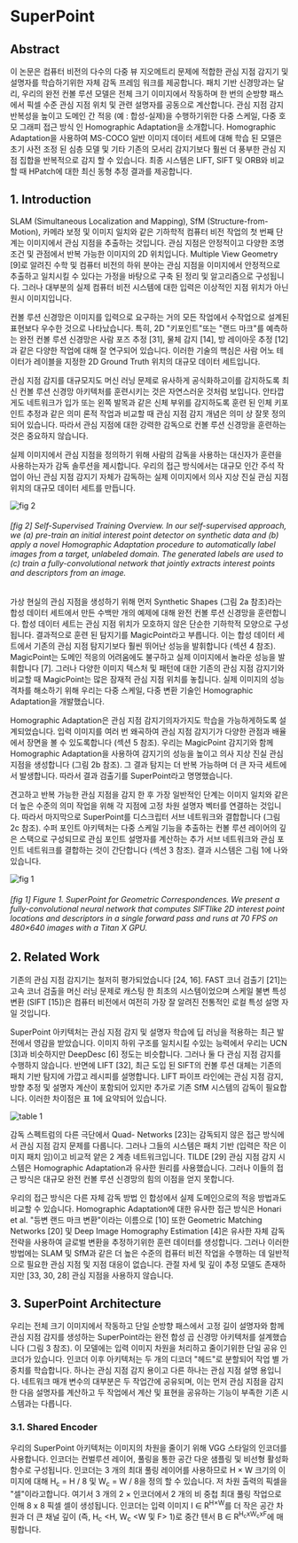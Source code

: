 # SuperPoint
## Abstract
이 논문은 컴퓨터 비전의 다수의 다중 뷰 지오메트리 문제에 적합한 관심 지점 감지기 및 설명자를 학습하기위한 자체 감독 프레임 워크를 제공합니다.
패치 기반 신경망과는 달리, 우리의 완전 컨볼 루션 모델은 전체 크기 이미지에서 작동하며 한 번의 순방향 패스에서 픽셀 수준 관심 지점 위치 및 관련 설명자를 공동으로 계산합니다. 
관심 지점 감지 반복성을 높이고 도메인 간 적응 (예 : 합성-실제)을 수행하기위한 다중 스케일, 다중 호모 그래피 접근 방식 인 Homographic Adaptation을 소개합니다. 
Homographic Adaptation을 사용하여 MS-COCO 일반 이미지 데이터 세트에 대해 학습 된 모델은 초기 사전 조정 된 심층 모델 및 기타 기존의 모서리 감지기보다 훨씬 더 풍부한 관심 지점 집합을 반복적으로 감지 할 수 있습니다. 
최종 시스템은 LIFT, SIFT 및 ORB와 비교할 때 HPatch에 대한 최신 동형 추정 결과를 제공합니다.  
  
## 1. Introduction
SLAM (Simultaneous Localization and Mapping), SfM (Structure-from-Motion), 카메라 보정 및 이미지 일치와 같은 기하학적 컴퓨터 비전 작업의 첫 번째 단계는 이미지에서 관심 지점을 추출하는 것입니다. 
관심 지점은 안정적이고 다양한 조명 조건 및 관점에서 반복 가능한 이미지의 2D 위치입니다.
Multiple View Geometry [9]로 알려진 수학 및 컴퓨터 비전의 하위 분야는 관심 지점을 이미지에서 안정적으로 추출하고 일치시킬 수 있다는 가정을 바탕으로 구축 된 정리 및 알고리즘으로 구성됩니다. 
그러나 대부분의 실제 컴퓨터 비전 시스템에 대한 입력은 이상적인 지점 위치가 아닌 원시 이미지입니다.  
  
컨볼 루션 신경망은 이미지를 입력으로 요구하는 거의 모든 작업에서 수작업으로 설계된 표현보다 우수한 것으로 나타났습니다. 
특히, 2D "키포인트"또는 "랜드 마크"를 예측하는 완전 컨볼 루션 신경망은 사람 포즈 추정 [31], 물체 감지 [14], 방 레이아웃 추정 [12]과 같은 다양한 작업에 대해 잘 연구되어 있습니다. 
이러한 기술의 핵심은 사람 어노 테이터가 레이블을 지정한 2D Ground Truth 위치의 대규모 데이터 세트입니다.  
   
관심 지점 감지를 대규모지도 머신 러닝 문제로 유사하게 공식화하고이를 감지하도록 최신 컨볼 루션 신경망 아키텍처를 훈련시키는 것은 자연스러운 것처럼 보입니다.
안타깝게도 네트워크가 입가 또는 왼쪽 발목과 같은 신체 부위를 감지하도록 훈련 된 인체 키포인트 추정과 같은 의미 론적 작업과 비교할 때 관심 지점 감지 개념은 의미 상 잘못 정의되어 있습니다. 
따라서 관심 지점에 대한 강력한 감독으로 컨볼 루션 신경망을 훈련하는 것은 중요하지 않습니다.  
  
실제 이미지에서 관심 지점을 정의하기 위해 사람의 감독을 사용하는 대신자가 훈련을 사용하는자가 감독 솔루션을 제시합니다. 
우리의 접근 방식에서는 대규모 인간 주석 작업이 아닌 관심 지점 감지기 자체가 감독하는 실제 이미지에서 의사 지상 진실 관심 지점 위치의 대규모 데이터 세트를 만듭니다.  
  
![fig 2](./img/fig2.PNG)
###### [fig 2] Self-Supervised Training Overview. In our self-supervised approach, we (a) pre-train an initial interest point detector on synthetic data and (b) apply a novel Homographic Adaptation procedure to automatically label images from a target, unlabeled domain. The generated labels are used to (c) train a fully-convolutional network that jointly extracts interest points and descriptors from an image.
  
가상 현실의 관심 지점을 생성하기 위해 먼저 Synthetic Shapes (그림 2a 참조)라는 합성 데이터 세트에서 만든 수백만 개의 예제에 대해 완전 컨볼 루션 신경망을 훈련합니다. 
합성 데이터 세트는 관심 지점 위치가 모호하지 않은 단순한 기하학적 모양으로 구성됩니다. 
결과적으로 훈련 된 탐지기를 MagicPoint라고 부릅니다. 
이는 합성 데이터 세트에서 기존의 관심 지점 탐지기보다 훨씬 뛰어난 성능을 발휘합니다 (섹션 4 참조). 
MagicPoint는 도메인 적응의 어려움에도 불구하고 실제 이미지에서 놀라운 성능을 발휘합니다 [7]. 
그러나 다양한 이미지 텍스처 및 패턴에 대한 기존의 관심 지점 감지기와 비교할 때 MagicPoint는 많은 잠재적 관심 지점 위치를 놓칩니다. 
실제 이미지의 성능 격차를 해소하기 위해 우리는 다중 스케일, 다중 변환 기술인 Homographic Adaptation을 개발했습니다.  
  
Homographic Adaptation은 관심 지점 감지기의자가지도 학습을 가능하게하도록 설계되었습니다. 
입력 이미지를 여러 번 왜곡하여 관심 지점 감지기가 다양한 관점과 배율에서 장면을 볼 수 있도록합니다 (섹션 5 참조). 
우리는 MagicPoint 감지기와 함께 Homographic Adaptation을 사용하여 감지기의 성능을 높이고 의사 지상 진실 관심 지점을 생성합니다 (그림 2b 참조). 
그 결과 탐지는 더 반복 가능하며 더 큰 자극 세트에서 발생합니다. 
따라서 결과 검출기를 SuperPoint라고 명명했습니다.  
  
견고하고 반복 가능한 관심 지점을 감지 한 후 가장 일반적인 단계는 이미지 일치와 같은 더 높은 수준의 의미 작업을 위해 각 지점에 고정 차원 설명자 벡터를 연결하는 것입니다. 
따라서 마지막으로 SuperPoint를 디스크립터 서브 네트워크와 결합합니다 (그림 2c 참조). 
수퍼 포인트 아키텍처는 다중 스케일 기능을 추출하는 컨볼 루션 레이어의 깊은 스택으로 구성되므로 관심 포인트 설명자를 계산하는 추가 서브 네트워크와 관심 포인트 네트워크를 결합하는 것이 간단합니다 (섹션 3 참조). 
결과 시스템은 그림 1에 나와 있습니다.  
  
![fig 1](./img/fig1.PNG)
###### [fig 1] Figure 1. SuperPoint for Geometric Correspondences. We present a fully-convolutional neural network that computes SIFTlike 2D interest point locations and descriptors in a single forward pass and runs at 70 FPS on 480×640 images with a Titan X GPU.  
  
## 2. Related Work
기존의 관심 지점 감지기는 철저히 평가되었습니다 [24, 16]. 
FAST 코너 검출기 [21]는 고속 코너 검출을 머신 러닝 문제로 캐스팅 한 최초의 시스템이었으며 스케일 불변 특성 변환 (SIFT [15])은 컴퓨터 비전에서 여전히 ​​가장 잘 알려진 전통적인 로컬 특성 설명 자일 것입니다.  
  
SuperPoint 아키텍처는 관심 지점 감지 및 설명자 학습에 딥 러닝을 적용하는 최근 발전에서 영감을 받았습니다. 
이미지 하위 구조를 일치시킬 수있는 능력에서 우리는 UCN [3]과 비슷하지만 DeepDesc ​​[6] 정도는 비슷합니다. 
그러나 둘 다 관심 지점 감지를 수행하지 않습니다. 
반면에 LIFT [32], 최근 도입 된 SIFT의 컨볼 루션 대체는 기존의 패치 기반 탐지에 가깝고 레시피를 설명합니다.
LIFT 파이프 라인에는 관심 지점 감지, 방향 추정 및 설명자 계산이 포함되어 있지만 추가로 기존 SfM 시스템의 감독이 필요합니다. 
이러한 차이점은 표 1에 요약되어 있습니다.  
  
![table 1](./img/table1.PNG)
  
감독 스펙트럼의 다른 극단에서 Quad- Networks [23]는 감독되지 않은 접근 방식에서 관심 지점 감지 문제를 다룹니다. 
그러나 그들의 시스템은 패치 기반 (입력은 작은 이미지 패치 임)이고 비교적 얕은 2 계층 네트워크입니다. 
TILDE [29] 관심 지점 감지 시스템은 Homographic Adaptation과 유사한 원리를 사용했습니다. 
그러나 이들의 접근 방식은 대규모 완전 컨볼 루션 신경망의 힘의 이점을 얻지 못합니다.  
  
우리의 접근 방식은 다른 자체 감독 방법 인 합성에서 실제 도메인으로의 적응 방법과도 비교할 수 있습니다. 
Homographic Adaptation에 대한 유사한 접근 방식은 Honari et al. "등변 랜드 마크 변환"이라는 이름으로 [10] 또한 Geometric Matching Networks [20] 및 Deep Image Homography Estimation [4]은 유사한 자체 감독 전략을 사용하여 글로벌 변환을 추정하기위한 훈련 데이터를 생성합니다. 
그러나 이러한 방법에는 SLAM 및 SfM과 같은 더 높은 수준의 컴퓨터 비전 작업을 수행하는 데 일반적으로 필요한 관심 지점 및 지점 대응이 없습니다. 
관절 자세 및 깊이 추정 모델도 존재하지만 [33, 30, 28] 관심 지점을 사용하지 않습니다.  
  
## 3. SuperPoint Architecture
우리는 전체 크기 이미지에서 작동하고 단일 순방향 패스에서 고정 길이 설명자와 함께 관심 지점 감지를 생성하는 SuperPoint라는 완전 합성 곱 신경망 아키텍처를 설계했습니다 (그림 3 참조). 
이 모델에는 입력 이미지 차원을 처리하고 줄이기위한 단일 공유 인코더가 있습니다. 
인코더 이후 아키텍처는 두 개의 디코더 "헤드"로 분할되어 작업 별 가중치를 학습합니다. 
하나는 관심 지점 감지 용이고 다른 하나는 관심 지점 설명 용입니다. 
네트워크 매개 변수의 대부분은 두 작업간에 공유되며, 이는 먼저 관심 지점을 감지 한 다음 설명자를 계산하고 두 작업에서 계산 및 표현을 공유하는 기능이 부족한 기존 시스템과는 다릅니다.  
  
### 3.1. Shared Encoder
우리의 SuperPoint 아키텍처는 이미지의 차원을 줄이기 위해 VGG 스타일의 인코더를 사용합니다. 
인코더는 컨벌루션 레이어, 풀링을 통한 공간 다운 샘플링 및 비선형 활성화 함수로 구성됩니다. 
인코더는 3 개의 최대 풀링 레이어를 사용하므로 H × W 크기의 이미지에 대해 H<sub>c</sub> = H / 8 및 W<sub>c</sub> = W / 8을 정의 할 수 있습니다.
저 차원 출력의 픽셀을 "셀"이라고합니다. 
여기서 3 개의 2 × 인코더에서 2 개의 비 중첩 최대 풀링 작업으로 인해 8 x 8 픽셀 셀이 생성됩니다. 
인코더는 입력 이미지 I ∈ R<sup>H×W</sup>를 더 작은 공간 차원과 더 큰 채널 깊이 (즉, H<sub>c</sub> <H, W<sub>c</sub> <W 및 F> 1)로 중간 텐서 B ∈ R<sup>H<sub>c</sub>xW<sub>c</sub>xF</sup>에 매핑합니다.
